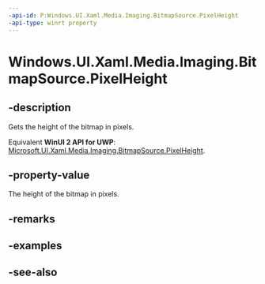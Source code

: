 ```yaml
---
-api-id: P:Windows.UI.Xaml.Media.Imaging.BitmapSource.PixelHeight
-api-type: winrt property
---
```


<!-- Property syntax
public int PixelHeight { get; }
-->

# Windows.UI.Xaml.Media.Imaging.BitmapSource.PixelHeight

## -description
Gets the height of the bitmap in pixels.

Equivalent **WinUI 2 API for UWP**: [Microsoft.UI.Xaml.Media.Imaging.BitmapSource.PixelHeight](/windows/winui/api/microsoft.ui.xaml.media.imaging.bitmapsource.pixelheight).

## -property-value
The height of the bitmap in pixels.

## -remarks

## -examples

## -see-also
